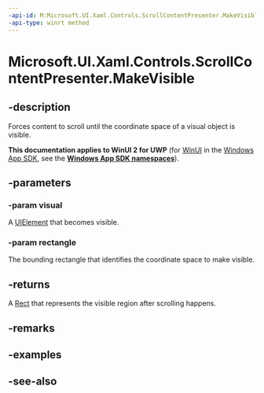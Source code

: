 ```yaml
---
-api-id: M:Microsoft.UI.Xaml.Controls.ScrollContentPresenter.MakeVisible(Microsoft.UI.Xaml.UIElement,Windows.Foundation.Rect)
-api-type: winrt method
---
```


<!-- Method syntax
public Windows.Foundation.Rect MakeVisible(Windows.UI.Xaml.UIElement visual, Windows.Foundation.Rect rectangle)
-->

# Microsoft.UI.Xaml.Controls.ScrollContentPresenter.MakeVisible

## -description
Forces content to scroll until the coordinate space of a visual object is visible.

**This documentation applies to WinUI 2 for UWP** (for [WinUI](/windows/apps/winui/winui3/) in the [Windows App SDK](/windows/apps/windows-app-sdk/), see the **[Windows App SDK namespaces](/windows/windows-app-sdk/api/winrt/)**).

## -parameters
### -param visual
A [UIElement](../microsoft.ui.xaml/uielement.md) that becomes visible.

### -param rectangle
The bounding rectangle that identifies the coordinate space to make visible.

## -returns
A [Rect](/uwp/api/windows.foundation.rect) that represents the visible region after scrolling happens.

## -remarks

## -examples

## -see-also
